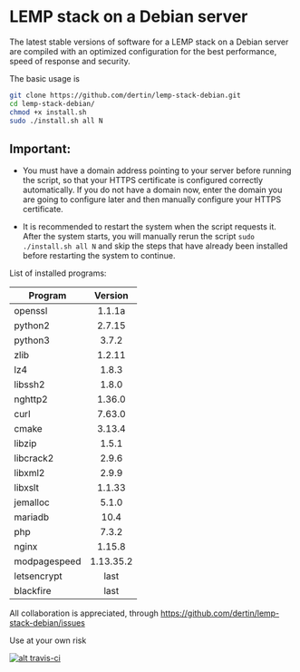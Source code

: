 # LEMP stack on a Debian server

The latest stable versions of software for a LEMP stack on a Debian server are compiled with an optimized configuration for the best performance, speed of response and security.

The basic usage is
```sh
git clone https://github.com/dertin/lemp-stack-debian.git
cd lemp-stack-debian/
chmod +x install.sh
sudo ./install.sh all N
```
## Important:

- You must have a domain address pointing to your server before running the script, so that your HTTPS certificate is configured correctly automatically. If you do not have a domain now, enter the domain you are going to configure later and then manually configure your HTTPS certificate.

- It is recommended to restart the system when the script requests it.
After the system starts, you will manually rerun the script `sudo ./install.sh all N` and skip the steps that have already been installed before restarting the system to continue.


List of installed programs:

| Program       | Version    |
| ------------- |:----------:|
| openssl       | 1.1.1a     |
| python2       | 2.7.15     |
| python3       | 3.7.2      |
| zlib          | 1.2.11     |
| lz4           | 1.8.3      |
| libssh2       | 1.8.0      |
| nghttp2       | 1.36.0     |
| curl          | 7.63.0     |
| cmake         | 3.13.4     |
| libzip        | 1.5.1      |
| libcrack2     | 2.9.6      |
| libxml2       | 2.9.9      |
| libxslt       | 1.1.33     |
| jemalloc      | 5.1.0      |
| mariadb       | 10.4       |
| php           | 7.3.2      |
| nginx         | 1.15.8     |
| modpagespeed  | 1.13.35.2  |
| letsencrypt   | last       |
| blackfire     | last       |


All collaboration is appreciated, through https://github.com/dertin/lemp-stack-debian/issues

Use at your own risk

[![alt travis-ci](https://travis-ci.org/dertin/lemp-stack-debian.svg?branch=develop)](https://travis-ci.org/dertin/lemp-stack-debian/)
